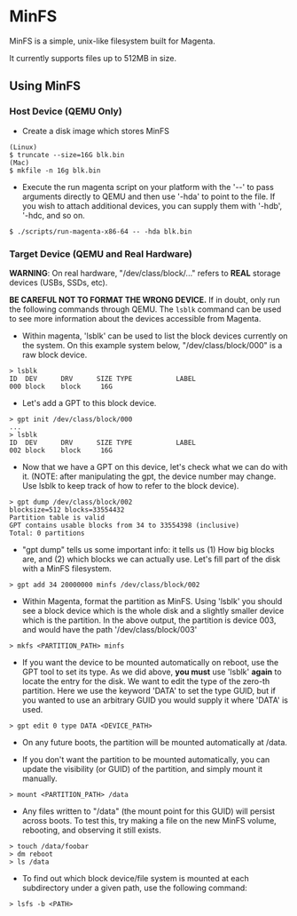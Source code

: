 # MinFS

MinFS is a simple, unix-like filesystem built for Magenta.

It currently supports files up to 512MB in size.

## Using MinFS

### Host Device (QEMU Only)

 * Create a disk image which stores MinFS
```shell
(Linux)
$ truncate --size=16G blk.bin
(Mac)
$ mkfile -n 16g blk.bin
```
 * Execute the run magenta script on your platform with the '--' to pass
   arguments directly to QEMU and then use '-hda' to point to the file. If you
   wish to attach additional devices, you can supply them with '-hdb', '-hdc,
   and so on.
```shell
$ ./scripts/run-magenta-x86-64 -- -hda blk.bin
```

### Target Device (QEMU and Real Hardware)

**WARNING**: On real hardware, "/dev/class/block/..." refers to **REAL** storage
devices (USBs, SSDs, etc).

**BE CAREFUL NOT TO FORMAT THE WRONG DEVICE.** If in doubt, only run the
following commands through QEMU.
The `lsblk` command can be used to see more information about the devices
accessible from Magenta.

 * Within magenta, 'lsblk' can be used to list the block devices currently on
   the system. On this example system below, "/dev/class/block/000" is a raw
   block device.
```
> lsblk
ID  DEV      DRV      SIZE TYPE           LABEL
000 block    block     16G
```
 * Let's add a GPT to this block device.
```
> gpt init /dev/class/block/000
...
> lsblk
ID  DEV      DRV      SIZE TYPE           LABEL
002 block    block     16G
```
 * Now that we have a GPT on this device, let's check what we can do with it.
   (NOTE: after manipulating the gpt, the device number may change. Use lsblk
   to keep track of how to refer to the block device).
```
> gpt dump /dev/class/block/002
blocksize=512 blocks=33554432
Partition table is valid
GPT contains usable blocks from 34 to 33554398 (inclusive)
Total: 0 partitions
```
 * "gpt dump" tells us some important info: it tells us (1) How big blocks are,
   and (2) which blocks we can actually use.
   Let's fill part of the disk with a MinFS filesystem.
```
> gpt add 34 20000000 minfs /dev/class/block/002
```
 * Within Magenta, format the partition as MinFS. Using 'lsblk' you should see
   a block device which is the whole disk and a slightly smaller device which
   is the partition. In the above output, the partition is device 003, and would
   have the path '/dev/class/block/003'
```
> mkfs <PARTITION_PATH> minfs
```

 * If you want the device to be mounted automatically on reboot, use the GPT
   tool to set its type. As we did above, **you must** use 'lsblk' **again**
   to locate the entry for the disk. We want to edit the type of the zero-th
   partition.  Here we use the keyword 'DATA' to set the type GUID, but if you
   wanted to use an arbitrary GUID you would supply it where 'DATA' is used.
```
> gpt edit 0 type DATA <DEVICE_PATH>
```

 * On any future boots, the partition will be mounted automatically at /data.

 * If you don't want the partition to be mounted automatically, you can update
   the visibility (or GUID) of the partition, and simply mount it manually.
```
> mount <PARTITION_PATH> /data
```

 * Any files written to "/data" (the mount point for this GUID) will persist
   across boots. To test this, try making a file on the new MinFS volume,
   rebooting, and observing it still exists.
```
> touch /data/foobar
> dm reboot
> ls /data
```

 * To find out which block device/file system is mounted at each subdirectory
   under a given path, use the following command:
```
> lsfs -b <PATH>
```